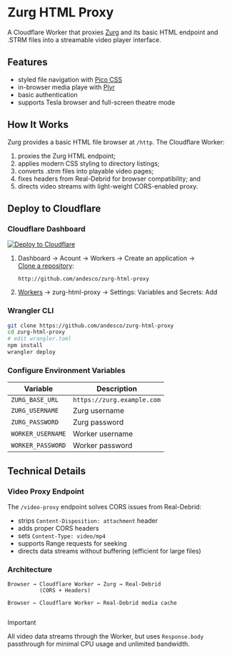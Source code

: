 # Zurg HTML Proxy

A Cloudflare Worker that proxies [Zurg](https://github.com/debridmediamonitor/zurg) and its basic HTML endpoint and .STRM files into a streamable video player interface.

## Features

- styled file navigation with [Pico CSS](https://picocss.com/)
- in-browser media playe with [Plyr](https://plyr.io/)
- basic authentication
- supports Tesla browser and full-screen theatre mode

## How It Works

Zurg provides a basic HTML file browser at `/http`. The Cloudflare Worker:
1. proxies the Zurg HTML endpoint;
2. applies modern CSS styling to directory listings;
3. converts .strm files into playable video pages;
4. fixes headers from Real-Debrid for browser compatibility; and
5. directs video streams with light-weight CORS-enabled proxy.

## Deploy to Cloudflare
   
### Cloudflare Dashboard

   [![<nobr>Deploy to Cloudflare</nobr>](https://deploy.workers.cloudflare.com/button)](https://deploy.workers.cloudflare.com/?url=https://github.com/andesco/zurg-html-proxy)

1. Dashboard → Acount → Workers → <nobr>Create an application</nobr> → <nobr>[Clone a repository](https://dash.cloudflare.com/?to=/:account/workers-and-pages/create/deploy-to-workers):</nobr>
   ```
   http://github.com/andesco/zurg-html-proxy
   ```
2. [Workers](https://dash.cloudflare.com/?to=/:account/workers-and-pages/) → zurg-html-proxy → Settings: <nobr>Variables and Secrets: Add</nobr>
   
### Wrangler CLI
```bash
git clone https://github.com/andesco/zurg-html-proxy
cd zurg-html-proxy
# edit wrangler.toml
npm install
wrangler deploy
```

### Configure Environment Variables

| Variable | Description |
|----------|-------------|
| `ZURG_BASE_URL` | `https://zurg.example.com` |
| `ZURG_USERNAME` | Zurg username |
| `ZURG_PASSWORD` | Zurg password |
| `WORKER_USERNAME` | Worker username |
| `WORKER_PASSWORD` | Worker password |


## Technical Details

### Video Proxy Endpoint

The `/video-proxy` endpoint solves CORS issues from Real-Debrid:

- strips `Content-Disposition: attachment` header
- adds proper CORS headers
- sets `Content-Type: video/mp4`
- supports Range requests for seeking
- directs data streams without buffering (efficient for large files)

### Architecture

```
Browser → Cloudflare Worker → Zurg → Real-Debrid
          (CORS + Headers)
          
Browser ← Cloudflare Worker ← Real-Debrid media cache
          
```
> [!important]
> All video data streams through the Worker, but uses `Response.body` passthrough for minimal CPU usage and unlimited bandwidth.
